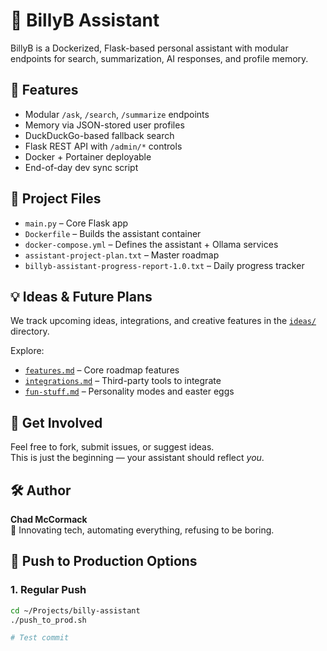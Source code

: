 # 🤖 BillyB Assistant

BillyB is a Dockerized, Flask-based personal assistant with modular endpoints for search, summarization, AI responses, and profile memory.

## 🔧 Features

- Modular `/ask`, `/search`, `/summarize` endpoints
- Memory via JSON-stored user profiles
- DuckDuckGo-based fallback search
- Flask REST API with `/admin/*` controls
- Docker + Portainer deployable
- End-of-day dev sync script

## 📂 Project Files

- `main.py` – Core Flask app
- `Dockerfile` – Builds the assistant container
- `docker-compose.yml` – Defines the assistant + Ollama services
- `assistant-project-plan.txt` – Master roadmap
- `billyb-assistant-progress-report-1.0.txt` – Daily progress tracker

## 💡 Ideas & Future Plans

We track upcoming ideas, integrations, and creative features in the [`ideas/`](./ideas/) directory.

Explore:
- [`features.md`](./ideas/features.md) – Core roadmap features
- [`integrations.md`](./ideas/integrations.md) – Third-party tools to integrate
- [`fun-stuff.md`](./ideas/fun-stuff.md) – Personality modes and easter eggs

## 🧠 Get Involved

Feel free to fork, submit issues, or suggest ideas.  
This is just the beginning — your assistant should reflect *you*.

## 🛠️ Author

**Chad McCormack**  
🧪 Innovating tech, automating everything, refusing to be boring.

## 🚀 Push to Production Options

### 1. Regular Push

```bash
cd ~/Projects/billy-assistant
./push_to_prod.sh

# Test commit
